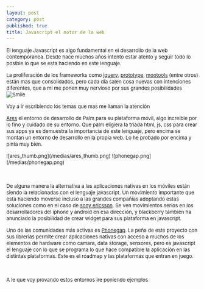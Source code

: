```yaml
---
layout: post
category: post
published: true
title: Javascript el motor de la web
---
```


<p><span style="font-size: small;">El lenguaje Javascript es algo fundamental en el desarrollo de la web contemporanea. Desde hace muchos años intento estar atento y seguir todo lo posible lo que se esta haciendo en este lenguaje. </span></p><p><span style="font-size: small;">La proliferación de los frameworks como <a href="http://jquery.com/">jquery</a>, <a href="http://www.prototypejs.org/">prototype</a>,&nbsp;<a href="http://mootools.net/">mootools</a>&nbsp;(entre otros) están mas que consolidados, pero cada día salen cosa nuevas con intenciones diferentes, que a mi me ponen muy nervioso por sus grandes posibilidades&nbsp;<img title="Smile" src="http://karlosgliberal.investic.net/sites/all/libraries/tinymce/jscripts/tiny_mce/plugins/emotions/img/smiley-smile.gif" border="0" alt="Smile" /></span></p><p><span style="font-size: small;">Voy a ir escribiendo los temas que mas me llaman la atención</span></p><p><span style="font-size: small;"><a title="ares" href="http://ares.palm.com/Ares/about.html">Ares</a> el entorno de desarrollo de Palm para su plataforma móvil, algo increible por lo fino y cuidado de su entorno. Que palm eligiera la triada html, js, css para crear sus apps ya es demuestra la importancia de este lenguaje, pero encima se montan un entorno de desarrollo en la propia web. Lo he probado por encima y pinta muy bien.</span></p><p><span style="font-size: small;">
![ares_thumb.png](/medias/ares_thumb.png)
![phonegap.png](/medias/phonegap.png)
</span></p><p><span style="font-size: small;"><br /></span></p><p><span style="font-size: small;">De alguna manera la alternativa a las aplicaciones nativas en los móviles están siendo la relacionadas con el lenguaje javascript. Un movimiento importante que esta haciendo moverse incluso a las grandes compañías adoptando estas soluciones como en el caso de <a href="http://developer.sonyericsson.com/site/global/docstools/browsing/p_browsing.jsp">sony ericsson</a>. Se ven movimientos serios en los desarrolladores del iphone y android en esa dirección, y blackberry también ha anunciado la posibilidad de crear widget para sus plataforma en javascript.</span></p><p><span style="font-size: small;"> Uno de las comunidades más activas es <a href="http://phonegap.com/">Phonegap</a>. La peña de este proyecto con sus librerias permite crear aplicaciones nativas con acceso a muchos de los elementos de hardware como camara, data storage, sensores, pero es javascript el lenguaje con lo que se programa lo que hace compatible la aplicación en las distintas plataformas. Este es el roadmap y las plataformas que entran en juego.</span></p><p>



</p><p><span style="font-size: small;"><br /></span></p><p><span style="font-size: small;">A le que voy provando estos entornos ire poniendo ejemplos</span></p><p><span style="font-size: small;"><br /></span></p>
